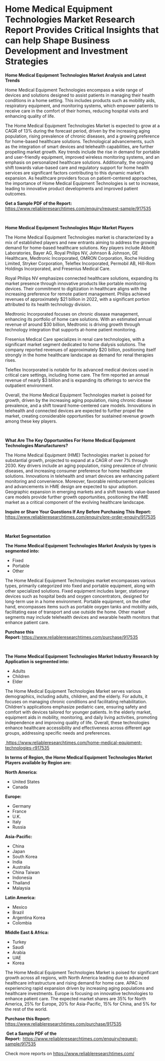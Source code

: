 <p><h1>Home Medical Equipment Technologies Market Research Report Provides Critical Insights that can help Shape Business Development and Investment Strategies</h1></p><p><strong>Home Medical Equipment Technologies Market Analysis and Latest Trends</strong></p>
<p><p>Home Medical Equipment Technologies encompass a wide range of devices and solutions designed to assist patients in managing their health conditions in a home setting. This includes products such as mobility aids, respiratory equipment, and monitoring systems, which empower patients to receive care in the comfort of their homes, reducing hospital visits and enhancing quality of life.</p><p>The Home Medical Equipment Technologies Market is expected to grow at a CAGR of 13% during the forecast period, driven by the increasing aging population, rising prevalence of chronic diseases, and a growing preference for home-based healthcare solutions. Technological advancements, such as the integration of smart devices and telehealth capabilities, are further propelling market growth. Key trends include the rise in demand for portable and user-friendly equipment, improved wireless monitoring systems, and an emphasis on personalized healthcare solutions. Additionally, the ongoing shift towards value-based care and regulatory support for home health services are significant factors contributing to this dynamic market's expansion. As healthcare providers focus on patient-centered approaches, the importance of Home Medical Equipment Technologies is set to increase, leading to innovative product developments and improved patient outcomes.</p></p>
<p><strong>Get a Sample PDF of the Report:&nbsp;</strong> <a href="https://www.reliableresearchtimes.com/enquiry/request-sample/917535?utm_campaign=2938&utm_medium=2&utm_source=Github&utm_content=ia&utm_term=07032025&utm_id=home-medical-equipment-technologies">https://www.reliableresearchtimes.com/enquiry/request-sample/917535</a></p>
<p>&nbsp;</p>
<p><strong>Home Medical Equipment Technologies Major Market Players</strong></p>
<p><p>The Home Medical Equipment Technologies market is characterized by a mix of established players and new entrants aiming to address the growing demand for home-based healthcare solutions. Key players include Abbott Laboratories, Bayer AG, Royal Philips NV, Johnson & Johnson, GE Healthcare, Medtronic Incorporated, OMRON Corporation, Roche Holding Limited, Stryker Corporation, Teleflex Incorporated, Permobil AB, Hill-Rom Holdings Incorporated, and Fresenius Medical Care.</p><p>Royal Philips NV emphasizes connected healthcare solutions, expanding its market presence through innovative products like portable monitoring devices. Their commitment to digitization in healthcare aligns with the increasing preference for remote patient management. Philips achieved revenues of approximately $21 billion in 2022, with a significant portion attributed to its health technology division.</p><p>Medtronic Incorporated focuses on chronic disease management, enhancing its portfolio of home care solutions. With an estimated annual revenue of around $30 billion, Medtronic is driving growth through technology integration that supports at-home patient monitoring.</p><p>Fresenius Medical Care specializes in renal care technologies, with a significant market segment dedicated to home dialysis solutions. The company reported revenues of approximately $20 billion, positioning itself strongly in the home healthcare landscape as demand for renal therapies rises.</p><p>Teleflex Incorporated is notable for its advanced medical devices used in critical care settings, including home care. The firm reported an annual revenue of nearly $3 billion and is expanding its offerings to service the outpatient environment.</p><p>Overall, the Home Medical Equipment Technologies market is poised for growth, driven by the increasing aging population, rising chronic disease prevalence, and a shift toward home-centered care models. Innovations in telehealth and connected devices are expected to further propel the market, creating considerable opportunities for sustained revenue growth among these key players.</p></p>
<p>&nbsp;</p>
<p><strong>What Are The Key Opportunities For Home Medical Equipment Technologies Manufacturers?</strong></p>
<p><p>The Home Medical Equipment (HME) Technologies market is poised for substantial growth, projected to expand at a CAGR of over 7% through 2030. Key drivers include an aging population, rising prevalence of chronic diseases, and increasing consumer preference for home healthcare solutions. Innovations in telehealth and smart devices are enhancing patient monitoring and convenience. Moreover, favorable reimbursement policies and advancements in HME design are expected to spur adoption. Geographic expansion in emerging markets and a shift towards value-based care models provide further growth opportunities, positioning the HME market as a critical component of the evolving healthcare landscape.</p></p>
<p><strong>Inquire or Share Your Questions If Any Before Purchasing This Report:</strong> <a href="https://www.reliableresearchtimes.com/enquiry/pre-order-enquiry/917535?utm_campaign=2938&utm_medium=2&utm_source=Github&utm_content=ia&utm_term=07032025&utm_id=home-medical-equipment-technologies">https://www.reliableresearchtimes.com/enquiry/pre-order-enquiry/917535</a></p>
<p>&nbsp;</p>
<p><strong>Market Segmentation</strong></p>
<p><strong>The Home Medical Equipment Technologies Market Analysis by types is segmented into:</strong></p>
<p><ul><li>Fixed</li><li>Portable</li><li>Other</li></ul></p>
<p><p>The Home Medical Equipment Technologies market encompasses various types, primarily categorized into fixed and portable equipment, along with other specialized solutions. Fixed equipment includes larger, stationary devices such as hospital beds and oxygen concentrators, designed for long-term use in a home environment. Portable equipment, on the other hand, encompasses items such as portable oxygen tanks and mobility aids, facilitating ease of transport and use outside the home. Other market segments may include telehealth devices and wearable health monitors that enhance patient care.</p></p>
<p><strong>Purchase this Report:&nbsp;</strong><a href="https://www.reliableresearchtimes.com/purchase/917535?utm_campaign=2938&utm_medium=2&utm_source=Github&utm_content=ia&utm_term=07032025&utm_id=home-medical-equipment-technologies">https://www.reliableresearchtimes.com/purchase/917535</a></p>
<p>&nbsp;</p>
<p><strong>The Home Medical Equipment Technologies Market Industry Research by Application is segmented into:</strong></p>
<p><ul><li>Adults</li><li>Children</li><li>Elder</li></ul></p>
<p><p>The Home Medical Equipment Technologies Market serves various demographics, including adults, children, and the elderly. For adults, it focuses on managing chronic conditions and facilitating rehabilitation. Children's applications emphasize pediatric care, ensuring safety and comfort with devices tailored for younger patients. In the elderly market, equipment aids in mobility, monitoring, and daily living activities, promoting independence and improving quality of life. Overall, these technologies enhance healthcare accessibility and effectiveness across different age groups, addressing specific needs and preferences.</p></p>
<p><a href="https://www.reliableresearchtimes.com/home-medical-equipment-technologies-r917535?utm_campaign=2938&utm_medium=2&utm_source=Github&utm_content=ia&utm_term=07032025&utm_id=home-medical-equipment-technologies">&nbsp;https://www.reliableresearchtimes.com/home-medical-equipment-technologies-r917535</a></p>
<p><strong>In terms of Region, the Home Medical Equipment Technologies Market Players available by Region are:</strong></p>
<p>
    <p> <strong> North America: </strong>
        <ul>
            <li>United States</li>
            <li>Canada</li>
        </ul>
        </p> 
    <p> <strong> Europe: </strong>
        <ul>
            <li>Germany</li>
            <li>France</li>
            <li>U.K.</li>
            <li>Italy</li>
            <li>Russia</li>
        </ul>
        </p> 
    <p> <strong> Asia-Pacific: </strong>
        <ul>
            <li>China</li>
            <li>Japan</li>
            <li>South Korea</li>
            <li>India</li>
            <li>Australia</li>
            <li>China Taiwan</li>
            <li>Indonesia</li>
            <li>Thailand</li>
            <li>Malaysia</li>
        </ul>
        </p> 
    <p> <strong> Latin America: </strong>
        <ul>
            <li>Mexico</li>
            <li>Brazil</li>
            <li>Argentina Korea</li>
            <li>Colombia</li>
        </ul>
        </p> 
    <p> <strong> Middle East & Africa: </strong>
        <ul>
            <li>Turkey</li>
            <li>Saudi</li>
            <li>Arabia</li>
            <li>UAE</li>
            <li>Korea</li>
        </ul>
    </p>
    </p>
<p><p>The Home Medical Equipment Technologies Market is poised for significant growth across all regions, with North America leading due to advanced healthcare infrastructure and rising demand for home care. APAC is experiencing rapid expansion driven by increasing aging populations and healthcare investments. Europe is focusing on innovative technologies to enhance patient care. The expected market shares are 35% for North America, 25% for Europe, 20% for Asia-Pacific, 15% for China, and 5% for the rest of the world.</p></p>
<p><strong>Purchase this Report: </strong><a href="https://www.reliableresearchtimes.com/purchase/917535?utm_campaign=2938&utm_medium=2&utm_source=Github&utm_content=ia&utm_term=07032025&utm_id=home-medical-equipment-technologies">https://www.reliableresearchtimes.com/purchase/917535</a></p>
<p>&nbsp;<strong>Get a Sample PDF of the Report:&nbsp;&nbsp;</strong><a href="https://www.reliableresearchtimes.com/enquiry/request-sample/917535?utm_campaign=2938&utm_medium=2&utm_source=Github&utm_content=ia&utm_term=07032025&utm_id=home-medical-equipment-technologies">https://www.reliableresearchtimes.com/enquiry/request-sample/917535</a></p>
<p><strong></strong></p>
<p>Check more reports on <a href="https://www.reliableresearchtimes.com/?utm_campaign=2938&utm_medium=2&utm_source=Github&utm_content=ia&utm_term=07032025&utm_id=home-medical-equipment-technologies">https://www.reliableresearchtimes.com/</a></p>